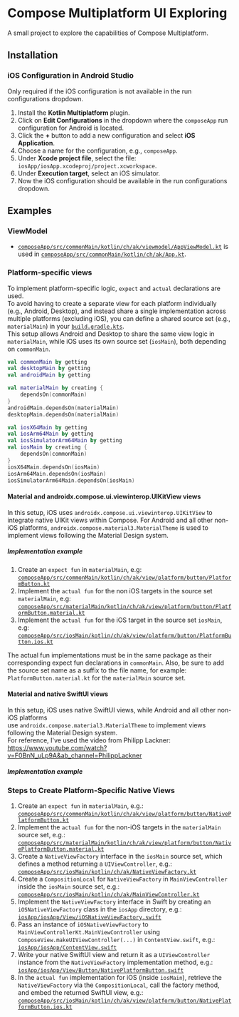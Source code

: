 # Compose Multiplatform UI Exploring

A small project to explore the capabilities of Compose Multiplatform.

## Installation

### iOS Configuration in Android Studio

Only required if the iOS configuration is not available in the run configurations dropdown.

1. Install the **Kotlin Multiplatform** plugin.
2. Click on **Edit Configurations** in the dropdown where the `composeApp` run configuration for
   Android is located.
3. Click the **+** button to add a new configuration and select **iOS Application**.
4. Choose a name for the configuration, e.g., `composeApp`.
5. Under **Xcode project file**, select the file:  
   `iosApp/iosApp.xcodeproj/project.xcworkspace`.
6. Under **Execution target**, select an iOS simulator.
7. Now the iOS configuration should be available in the run configurations dropdown.

## Examples

### ViewModel

- [
  `composeApp/src/commonMain/kotlin/ch/ak/viewmodel/AppViewModel.kt`](https://github.com/Buttergipfeli/Compose_Multiplatform_UI_Exploring/blob/main/composeApp/src/commonMain/kotlin/ch/ak/viewmodel/AppViewModel.kt)
  is used in [
  `composeApp/src/commonMain/kotlin/ch/ak/App.kt`](https://github.com/Buttergipfeli/Compose_Multiplatform_UI_Exploring/blob/main/composeApp/src/commonMain/kotlin/ch/ak/App.kt).

### Platform-specific views

To implement platform-specific logic, `expect` and `actual` declarations are used.  
To avoid having to create a separate view for each platform individually (e.g., Android, Desktop),
and instead share a single implementation across multiple platforms (excluding iOS), you can define
a shared source set (e.g., `materialMain`) in your [
`build.gradle.kts`](https://github.com/Buttergipfeli/Compose_Multiplatform_UI_Exploring/blob/main/composeApp/build.gradle.kts).  
This setup allows Android and Desktop to share the same view logic in `materialMain`, while iOS uses
its own source set (`iosMain`), both depending on `commonMain`.

```kotlin
val commonMain by getting
val desktopMain by getting
val androidMain by getting

val materialMain by creating {
    dependsOn(commonMain)
}
androidMain.dependsOn(materialMain)
desktopMain.dependsOn(materialMain)

val iosX64Main by getting
val iosArm64Main by getting
val iosSimulatorArm64Main by getting
val iosMain by creating {
    dependsOn(commonMain)
}
iosX64Main.dependsOn(iosMain)
iosArm64Main.dependsOn(iosMain)
iosSimulatorArm64Main.dependsOn(iosMain)
```

#### Material and androidx.compose.ui.viewinterop.UIKitView views

In this setup, iOS uses `androidx.compose.ui.viewinterop.UIKitView` to integrate native UIKit views
within Compose.
For Android and all other non-iOS platforms, `androidx.compose.material3.MaterialTheme` is used to
implement views following the Material Design system.

##### Implementation example

1. Create an `expect fun` in `materialMain`, e.g: [
   `composeApp/src/commonMain/kotlin/ch/ak/view/platform/button/PlatformButton.kt`](https://github.com/Buttergipfeli/Compose_Multiplatform_UI_Exploring/blob/main/composeApp/src/commonMain/kotlin/ch/ak/view/platform/button/PlatformButton.kt)
2. Implement the `actual fun` for the non iOS targets in the source set `materialMain`, e.g: [
   `composeApp/src/materialMain/kotlin/ch/ak/view/platform/button/PlatformButton.material.kt`](https://github.com/Buttergipfeli/Compose_Multiplatform_UI_Exploring/blob/main/composeApp/src/materialMain/kotlin/ch/ak/view/platform/button/PlatformButton.material.kt)
3. Implement the `actual fun` for the iOS target in the source set `iosMain`, e.g: [
   `composeApp/src/iosMain/kotlin/ch/ak/view/platform/button/PlatformButton.ios.kt`](https://github.com/Buttergipfeli/Compose_Multiplatform_UI_Exploring/blob/main/composeApp/src/iosMain/kotlin/ch/ak/view/platform/button/PlatformButton.ios.kt)

The actual fun implementations must be in the same package as their corresponding expect fun
declarations in `commonMain`.
Also, be sure to add the source set name as a suffix to the file name, for example:
`PlatformButton.material.kt` for the `materialMain` source set.

#### Material and native SwiftUI views

In this setup, iOS uses native SwiftUI views, while Android and all other non-iOS platforms  
use `androidx.compose.material3.MaterialTheme` to implement views following the Material Design
system.  
For reference, I've used the video from Philipp
Lackner: https://www.youtube.com/watch?v=F0BnN_uLp9A&ab_channel=PhilippLackner

##### Implementation example

### Steps to Create Platform-Specific Native Views

1. Create an `expect fun` in `materialMain`, e.g.:  
   [
   `composeApp/src/commonMain/kotlin/ch/ak/view/platform/button/NativePlatformButton.kt`](https://github.com/Buttergipfeli/Compose_Multiplatform_UI_Exploring/blob/main/composeApp/src/commonMain/kotlin/ch/ak/view/platform/button/NativePlatformButton.kt)
2. Implement the `actual fun` for the non-iOS targets in the `materialMain` source set, e.g.:  
   [
   `composeApp/src/materialMain/kotlin/ch/ak/view/platform/button/NativePlatformButton.material.kt`](https://github.com/Buttergipfeli/Compose_Multiplatform_UI_Exploring/blob/main/composeApp/src/materialMain/kotlin/ch/ak/view/platform/button/NativePlatformButton.material.kt)
3. Create a `NativeViewFactory` interface in the `iosMain` source set, which defines a method
   returning a `UIViewController`, e.g.:  
   [
   `composeApp/src/iosMain/kotlin/ch/ak/NativeViewFactory.kt`](https://github.com/Buttergipfeli/Compose_Multiplatform_UI_Exploring/blob/main/composeApp/src/iosMain/kotlin/ch/ak/NativeViewFactory.kt)
4. Create a `CompositionLocal` for `NativeViewFactory` in `MainViewController` inside the `iosMain`
   source set, e.g.:  
   [
   `composeApp/src/iosMain/kotlin/ch/ak/MainViewController.kt`](https://github.com/Buttergipfeli/Compose_Multiplatform_UI_Exploring/blob/main/composeApp/src/iosMain/kotlin/ch/ak/MainViewController.kt)
5. Implement the `NativeViewFactory` interface in Swift by creating an `iOSNativeViewFactory` class
   in the `iosApp` directory, e.g.:  
   [
   `iosApp/iosApp/View/iOSNativeViewFactory.swift`](https://github.com/Buttergipfeli/Compose_Multiplatform_UI_Exploring/blob/main/iosApp/iosApp/View/iOSNativeViewFactory.swift)
6. Pass an instance of `iOSNativeViewFactory` to `MainViewControllerKt.MainViewController` using
   `ComposeView.makeUIViewController(...)` in `ContentView.swift`, e.g.:  
   [
   `iosApp/iosApp/ContentView.swift`](https://github.com/Buttergipfeli/Compose_Multiplatform_UI_Exploring/blob/main/iosApp/iosApp/ContentView.swift)
7. Write your native SwiftUI view and return it as a `UIViewController` instance from the
   `NativeViewFactory` implementation method, e.g.:  
   [
   `iosApp/iosApp/View/Button/NativePlatformButton.swift`](https://github.com/Buttergipfeli/Compose_Multiplatform_UI_Exploring/blob/main/iosApp/iosApp/View/Button/NativePlatformButton.swift)
8. In the `actual fun` implementation for iOS (inside `iosMain`), retrieve the `NativeViewFactory`
   via the `CompositionLocal`, call the factory method, and embed the returned SwiftUI view, e.g.:  
   [
   `composeApp/src/iosMain/kotlin/ch/ak/view/platform/button/NativePlatformButton.ios.kt`](https://github.com/Buttergipfeli/Compose_Multiplatform_UI_Exploring/blob/main/composeApp/src/iosMain/kotlin/ch/ak/view/platform/button/NativePlatformButton.ios.kt)

